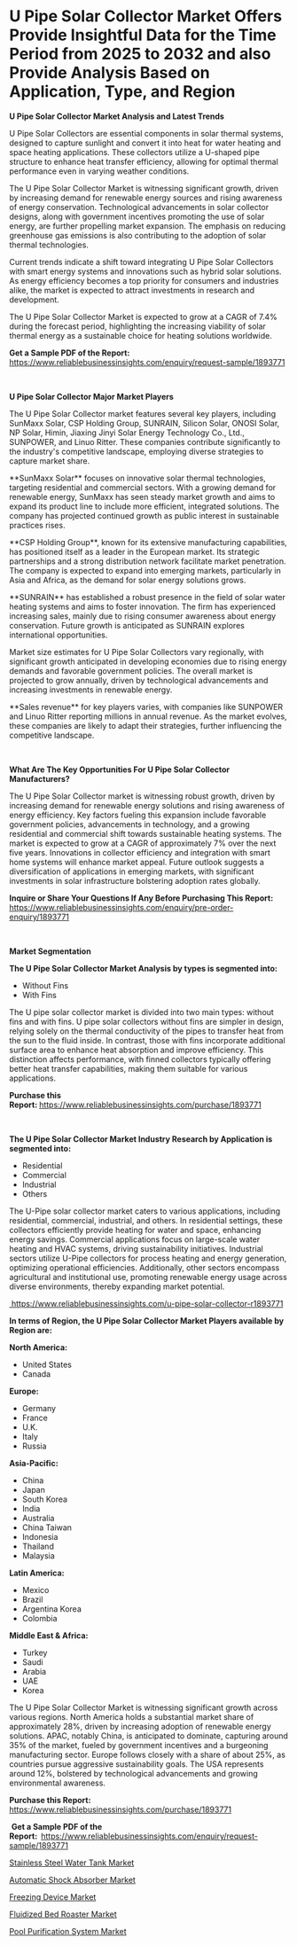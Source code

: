<p><h1>U Pipe Solar Collector Market Offers Provide Insightful Data for the Time Period from 2025 to 2032 and also Provide Analysis Based on Application, Type, and Region</h1></p><p><strong>U Pipe Solar Collector Market Analysis and Latest Trends</strong></p>
<p><p>U Pipe Solar Collectors are essential components in solar thermal systems, designed to capture sunlight and convert it into heat for water heating and space heating applications. These collectors utilize a U-shaped pipe structure to enhance heat transfer efficiency, allowing for optimal thermal performance even in varying weather conditions.</p><p>The U Pipe Solar Collector Market is witnessing significant growth, driven by increasing demand for renewable energy sources and rising awareness of energy conservation. Technological advancements in solar collector designs, along with government incentives promoting the use of solar energy, are further propelling market expansion. The emphasis on reducing greenhouse gas emissions is also contributing to the adoption of solar thermal technologies.</p><p>Current trends indicate a shift toward integrating U Pipe Solar Collectors with smart energy systems and innovations such as hybrid solar solutions. As energy efficiency becomes a top priority for consumers and industries alike, the market is expected to attract investments in research and development.</p><p>The U Pipe Solar Collector Market is expected to grow at a CAGR of 7.4% during the forecast period, highlighting the increasing viability of solar thermal energy as a sustainable choice for heating solutions worldwide.</p></p>
<p><strong>Get a Sample PDF of the Report:&nbsp;</strong> <a href="https://www.reliablebusinessinsights.com/enquiry/request-sample/1893771?utm_campaign=75&utm_medium=2&utm_source=Github&utm_content=ia&utm_term=23022025&utm_id=u-pipe-solar-collector">https://www.reliablebusinessinsights.com/enquiry/request-sample/1893771</a></p>
<p>&nbsp;</p>
<p><strong>U Pipe Solar Collector Major Market Players</strong></p>
<p><p>The U Pipe Solar Collector market features several key players, including SunMaxx Solar, CSP Holding Group, SUNRAIN, Silicon Solar, ONOSI Solar, NP Solar, Himin, Jiaxing Jinyi Solar Energy Technology Co., Ltd., SUNPOWER, and Linuo Ritter. These companies contribute significantly to the industry's competitive landscape, employing diverse strategies to capture market share.</p><p>**SunMaxx Solar** focuses on innovative solar thermal technologies, targeting residential and commercial sectors. With a growing demand for renewable energy, SunMaxx has seen steady market growth and aims to expand its product line to include more efficient, integrated solutions. The company has projected continued growth as public interest in sustainable practices rises.</p><p>**CSP Holding Group**, known for its extensive manufacturing capabilities, has positioned itself as a leader in the European market. Its strategic partnerships and a strong distribution network facilitate market penetration. The company is expected to expand into emerging markets, particularly in Asia and Africa, as the demand for solar energy solutions grows.</p><p>**SUNRAIN** has established a robust presence in the field of solar water heating systems and aims to foster innovation. The firm has experienced increasing sales, mainly due to rising consumer awareness about energy conservation. Future growth is anticipated as SUNRAIN explores international opportunities.</p><p>Market size estimates for U Pipe Solar Collectors vary regionally, with significant growth anticipated in developing economies due to rising energy demands and favorable government policies. The overall market is projected to grow annually, driven by technological advancements and increasing investments in renewable energy. </p><p>**Sales revenue** for key players varies, with companies like SUNPOWER and Linuo Ritter reporting millions in annual revenue. As the market evolves, these companies are likely to adapt their strategies, further influencing the competitive landscape.</p></p>
<p>&nbsp;</p>
<p><strong>What Are The Key Opportunities For U Pipe Solar Collector Manufacturers?</strong></p>
<p><p>The U Pipe Solar Collector market is witnessing robust growth, driven by increasing demand for renewable energy solutions and rising awareness of energy efficiency. Key factors fueling this expansion include favorable government policies, advancements in technology, and a growing residential and commercial shift towards sustainable heating systems. The market is expected to grow at a CAGR of approximately 7% over the next five years. Innovations in collector efficiency and integration with smart home systems will enhance market appeal. Future outlook suggests a diversification of applications in emerging markets, with significant investments in solar infrastructure bolstering adoption rates globally.</p></p>
<p><strong>Inquire or Share Your Questions If Any Before Purchasing This Report:</strong> <a href="https://www.reliablebusinessinsights.com/enquiry/pre-order-enquiry/1893771?utm_campaign=75&utm_medium=2&utm_source=Github&utm_content=ia&utm_term=23022025&utm_id=u-pipe-solar-collector">https://www.reliablebusinessinsights.com/enquiry/pre-order-enquiry/1893771</a></p>
<p>&nbsp;</p>
<p><strong>Market Segmentation</strong></p>
<p><strong>The U Pipe Solar Collector Market Analysis by types is segmented into:</strong></p>
<p><ul><li>Without Fins</li><li>With Fins</li></ul></p>
<p><p>The U pipe solar collector market is divided into two main types: without fins and with fins. U pipe solar collectors without fins are simpler in design, relying solely on the thermal conductivity of the pipes to transfer heat from the sun to the fluid inside. In contrast, those with fins incorporate additional surface area to enhance heat absorption and improve efficiency. This distinction affects performance, with finned collectors typically offering better heat transfer capabilities, making them suitable for various applications.</p></p>
<p><strong>Purchase this Report:&nbsp;</strong><a href="https://www.reliablebusinessinsights.com/purchase/1893771?utm_campaign=75&utm_medium=2&utm_source=Github&utm_content=ia&utm_term=23022025&utm_id=u-pipe-solar-collector">https://www.reliablebusinessinsights.com/purchase/1893771</a></p>
<p>&nbsp;</p>
<p><strong>The U Pipe Solar Collector Market Industry Research by Application is segmented into:</strong></p>
<p><ul><li>Residential</li><li>Commercial</li><li>Industrial</li><li>Others</li></ul></p>
<p><p>The U-Pipe solar collector market caters to various applications, including residential, commercial, industrial, and others. In residential settings, these collectors efficiently provide heating for water and space, enhancing energy savings. Commercial applications focus on large-scale water heating and HVAC systems, driving sustainability initiatives. Industrial sectors utilize U-Pipe collectors for process heating and energy generation, optimizing operational efficiencies. Additionally, other sectors encompass agricultural and institutional use, promoting renewable energy usage across diverse environments, thereby expanding market potential.</p></p>
<p><a href="https://www.reliablebusinessinsights.com/u-pipe-solar-collector-r1893771?utm_campaign=75&utm_medium=2&utm_source=Github&utm_content=ia&utm_term=23022025&utm_id=u-pipe-solar-collector">&nbsp;https://www.reliablebusinessinsights.com/u-pipe-solar-collector-r1893771</a></p>
<p><strong>In terms of Region, the U Pipe Solar Collector Market Players available by Region are:</strong></p>
<p>
    <p> <strong> North America: </strong>
        <ul>
            <li>United States</li>
            <li>Canada</li>
        </ul>
        </p> 
    <p> <strong> Europe: </strong>
        <ul>
            <li>Germany</li>
            <li>France</li>
            <li>U.K.</li>
            <li>Italy</li>
            <li>Russia</li>
        </ul>
        </p> 
    <p> <strong> Asia-Pacific: </strong>
        <ul>
            <li>China</li>
            <li>Japan</li>
            <li>South Korea</li>
            <li>India</li>
            <li>Australia</li>
            <li>China Taiwan</li>
            <li>Indonesia</li>
            <li>Thailand</li>
            <li>Malaysia</li>
        </ul>
        </p> 
    <p> <strong> Latin America: </strong>
        <ul>
            <li>Mexico</li>
            <li>Brazil</li>
            <li>Argentina Korea</li>
            <li>Colombia</li>
        </ul>
        </p> 
    <p> <strong> Middle East & Africa: </strong>
        <ul>
            <li>Turkey</li>
            <li>Saudi</li>
            <li>Arabia</li>
            <li>UAE</li>
            <li>Korea</li>
        </ul>
    </p>
    </p>
<p><p>The U Pipe Solar Collector Market is witnessing significant growth across various regions. North America holds a substantial market share of approximately 28%, driven by increasing adoption of renewable energy solutions. APAC, notably China, is anticipated to dominate, capturing around 35% of the market, fueled by government incentives and a burgeoning manufacturing sector. Europe follows closely with a share of about 25%, as countries pursue aggressive sustainability goals. The USA represents around 12%, bolstered by technological advancements and growing environmental awareness.</p></p>
<p><strong>Purchase this Report: </strong><a href="https://www.reliablebusinessinsights.com/purchase/1893771?utm_campaign=75&utm_medium=2&utm_source=Github&utm_content=ia&utm_term=23022025&utm_id=u-pipe-solar-collector">https://www.reliablebusinessinsights.com/purchase/1893771</a></p>
<p>&nbsp;<strong>Get a Sample PDF of the Report:&nbsp;&nbsp;</strong><a href="https://www.reliablebusinessinsights.com/enquiry/request-sample/1893771?utm_campaign=75&utm_medium=2&utm_source=Github&utm_content=ia&utm_term=23022025&utm_id=u-pipe-solar-collector">https://www.reliablebusinessinsights.com/enquiry/request-sample/1893771</a></p>
<p><strong></strong></p>
<p><p><a href="https://github.com/bosawhaddye2/Market-Research-Report-List-1/blob/main/stainless-steel-water-tank-market.md?utm_campaign=75&utm_medium=2&utm_source=Github&utm_content=ia&utm_term=23022025&utm_id=u-pipe-solar-collector">Stainless Steel Water Tank Market</a></p><p><a href="https://github.com/emaaneaddytu/Market-Research-Report-List-1/blob/main/automatic-shock-absorber-market.md?utm_campaign=75&utm_medium=2&utm_source=Github&utm_content=ia&utm_term=23022025&utm_id=u-pipe-solar-collector">Automatic Shock Absorber Market</a></p><p><a href="https://github.com/rotencohen7j/Market-Research-Report-List-1/blob/main/freezing-device-market.md?utm_campaign=75&utm_medium=2&utm_source=Github&utm_content=ia&utm_term=23022025&utm_id=u-pipe-solar-collector">Freezing Device Market</a></p><p><a href="https://github.com/dibesnayee/Market-Research-Report-List-1/blob/main/fluidized-bed-roaster-market.md?utm_campaign=75&utm_medium=2&utm_source=Github&utm_content=ia&utm_term=23022025&utm_id=u-pipe-solar-collector">Fluidized Bed Roaster Market</a></p><p><a href="https://github.com/batergrealy/Market-Research-Report-List-1/blob/main/pool-purification-system-market.md?utm_campaign=75&utm_medium=2&utm_source=Github&utm_content=ia&utm_term=23022025&utm_id=u-pipe-solar-collector">Pool Purification System Market</a></p></p>